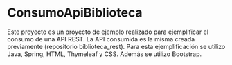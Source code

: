 # ConsumoApiBiblioteca
Este proyecto es un proyecto de ejemplo realizado para ejemplificar el consumo de una API REST. La API consumida es la misma creada previamente (repositorio biblioteca_rest).
Para esta ejemplificación se utilizo Java, Spring, HTML, Thymeleaf y CSS. Además se utilizo Bootstrap.
